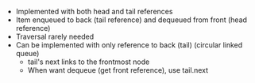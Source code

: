 - Implemented with both head and tail references
- Item enqueued to back (tail reference) and dequeued from front (head reference)
- Traversal rarely needed
- Can be implemented with only reference to back (tail) (circular linked queue)
	- tail's next links to the frontmost node
	- When want dequeue (get front reference), use tail.next